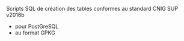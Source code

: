 
Scripts SQL de création des tables conformes au standard CNIG SUP v2016b 
- pour PostGreSQL
- au format GPKG
